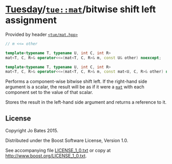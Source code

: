 [Tuesday](../../../README.md)/[`tue::mat`](../../headers/mat.md)/bitwise shift left assignment
==============================================================================================
Provided by header [`<tue/mat.hpp>`](../../headers/mat.md)

```c++
// m <<= other

template<typename T, typename U, int C, int R>
mat<T, C, R>& operator<<=(mat<T, C, R>& m, const U& other) noexcept;

template<typename T, typename U, int C, int R>
mat<T, C, R>& operator<<=(mat<T, C, R>& m, const mat<U, C, R>& other) noexcept;
```

Performs a component-wise bitwise shift left. If the right-hand side argument is
a scalar, the result will be as if it were a [`mat`](../../headers/mat.md) with
each component set to the value of that scalar.

Stores the result in the left-hand side argument and returns a reference to it.

License
-------
Copyright Jo Bates 2015.

Distributed under the Boost Software License, Version 1.0.

See accompanying file [LICENSE_1_0.txt](../../../LICENSE_1_0.txt) or copy at
http://www.boost.org/LICENSE_1_0.txt.
